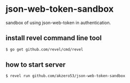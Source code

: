 # json-web-token-sandbox

sandbox of using json-web-token in authentication.

## install revel command line tool

```bash
$ go get github.com/revel/cmd/revel
```

## how to start server

```bash
$ revel run github.com/akzero53/json-web-token-sandbox
```
